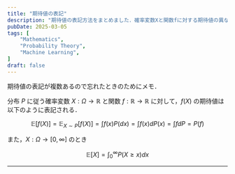 ```yaml
---
title: "期待値の表記"
description: "期待値の表記方法をまとめました．確率変数Xと関数fに対する期待値の異なる表記を解説し，分布Pに基づく期待値の計算方法を示します．"
pubDate: 2025-03-05
tags: [
    "Mathematics",
    "Probability Theory",
    "Machine Learning",
]
draft: false
---
```


期待値の表記が複数あるので忘れたときのためにメモ．

分布 $P$ に従う確率変数 $X:\Omega\to\mathbb R$ と関数 $f:\mathbb R\to\mathbb R$ に対して，$f(X)$ の期待値は以下のように表記される．

$$
\mathbb E[f(X)]
= \mathbb E_{X\sim P}[f(X)]
= \int f(x) P(dx)
= \int f(x) dP(x)
= \int f dP
= P(f)
$$

また，$X:\Omega\to[0,\infty]$ のとき

$$
\mathbb E[X] = \int_0^\infty P(X\geq x) dx
$$

---
